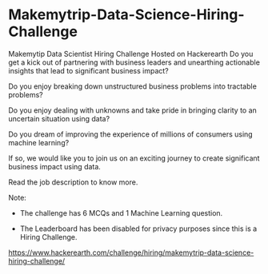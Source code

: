 # Makemytrip-Data-Science-Hiring-Challenge
Makemytip Data Scientist Hiring Challenge Hosted on Hackerearth
Do you get a kick out of partnering with business leaders and unearthing actionable
insights that lead to significant business impact? 

Do you enjoy breaking down unstructured business problems into tractable problems? 

Do you enjoy dealing with unknowns and take pride in bringing clarity to an uncertain
situation using data? 

Do you dream of improving the experience of millions of consumers using machine
learning? 

If so, we would like you to join us on an exciting journey to create significant business impact
using data.  

Read the job description to know more.  

Note:  

-  The challenge has 6 MCQs and 1 Machine Learning question.  

-  The Leaderboard has been disabled for privacy purposes since this is a Hiring Challenge.

https://www.hackerearth.com/challenge/hiring/makemytrip-data-science-hiring-challenge/
